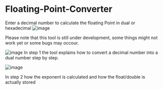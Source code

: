 # Floating-Point-Converter
Enter a decimal number to calculate the floating Point in dual or hexadecimal
![image](https://user-images.githubusercontent.com/78750208/137482329-877386c6-a726-4b92-a818-7fa26cde22f5.png)


Please note that this tool is still under development, some things might not work yet or some bugs may occour.

![image](https://user-images.githubusercontent.com/78750208/137482386-7a364797-ab0c-4b90-ad63-8d477232d211.png)
In step 1 the tool explains how to convert a decimal number into a dual number step by step.

![image](https://user-images.githubusercontent.com/78750208/137492739-f4a815aa-c314-4fc2-b232-1e40b21228fe.png)

In step 2 how the exponent is calculated and how the float/double is actually stored


